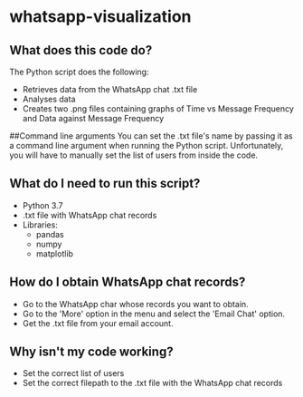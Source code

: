 # whatsapp-visualization

## What does this code do?
The Python script does the following:
- Retrieves data from the WhatsApp chat .txt file
- Analyses data
- Creates two .png files containing graphs of Time vs Message Frequency and Data against Message Frequency

##Command line arguments
You can set the .txt file's name by passing it as a command line argument when running the Python script. Unfortunately, you will have to manually set the list of users from inside the code.

## What do I need to run this script?

- Python 3.7
- .txt file with WhatsApp chat records
- Libraries:
  - pandas
  - numpy
  - matplotlib

## How do I obtain WhatsApp chat records?

- Go to the WhatsApp char whose records you want to obtain. 
- Go to the 'More' option in the menu and select the 'Email Chat' option.
- Get the .txt file from your email account.

## Why isn't my code working? 

- Set the correct list of users
- Set the correct filepath to the .txt file with the WhatsApp chat records
